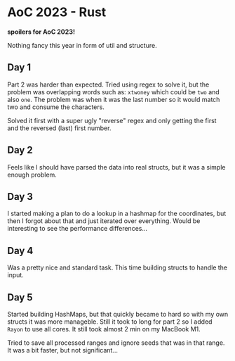 # AoC 2023 - Rust
**spoilers for AoC 2023!**

Nothing fancy this year in form of util and structure.

## Day 1
Part 2 was harder than expected. Tried using regex to solve it, but the problem was overlapping words such as: `xtwoney` which could be `two` and also `one`. The problem was when it was the last number so it would match two and consume the characters.

Solved it first with a super ugly "reverse" regex and only getting the first and the reversed (last) first number.

## Day 2
Feels like I should have parsed the data into real structs, but it was a simple enough problem.

## Day 3
I started making a plan to do a lookup in a hashmap for the coordinates, but then I forgot about that and just iterated over everything. Would be interesting to see the performance differences...

## Day 4
Was a pretty nice and standard task. This time building structs to handle the input.

## Day 5
Started building HashMaps, but that quickly became to hard so with my own structs it was more manageble. Still it took to long for part 2 so I added `Rayon` to use all cores. It still took almost 2 min on my MacBook M1.

Tried to save all processed ranges and ignore seeds that was in that range. It was a bit faster, but not significant...